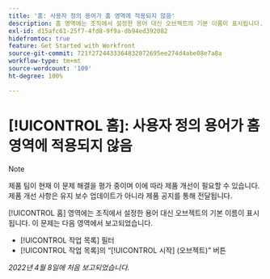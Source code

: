 ```yaml
---
title: '홈: 사용자 정의 용어가 홈 영역에 적용되지 않음'
description: 홈 영역에는 조직에서 설정한 용어 대신 오브젝트의 기본 이름이 표시됩니다. 이 문제는 여러 영역에서 보고되었습니다.
exl-id: d15afc61-25f7-4fd8-9f9a-db94ed392082
hidefromtoc: true
feature: Get Started with Workfront
source-git-commit: 721f2724433364832072695ee274d4abe08e7a8a
workflow-type: tm+mt
source-wordcount: '109'
ht-degree: 100%

---
```


# [!UICONTROL 홈]: 사용자 정의 용어가 홈 영역에 적용되지 않음

>[!NOTE]
>
>제품 팀이 현재 이 문제 해결을 평가 중이며 이에 따라 제품 개선이 필요할 수 있습니다. 제품 개선 사항은 유지 보수 업데이트가 아니라 제품 공지를 통해 전달됩니다.

[!UICONTROL 홈] 영역에는 조직에서 설정한 용어 대신 오브젝트의 기본 이름이 표시됩니다. 이 문제는 다음 영역에서 보고되었습니다.

* [!UICONTROL 작업 목록] 필터
* [!UICONTROL 작업 목록]의 “[!UICONTROL 시작] (오브젝트)” 버튼

_2022년 4월 8일에 처음 보고되었습니다._

